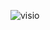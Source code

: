 
![visio](https://github.com/musicnova/hardwriting_musicnova/assets/29410375/4693fb1c-3f9e-4c50-b8fd-05c54cb5d054)
